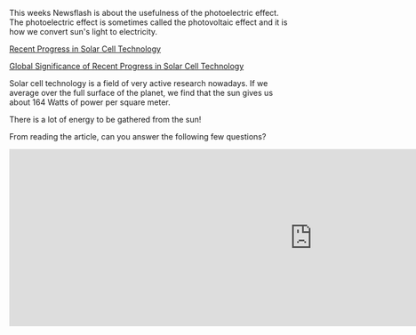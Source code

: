 This weeks Newsflash is about the usefulness of the photoelectric effect. The photoelectric effect is sometimes called the photovoltaic effect and it is how we convert sun's light to electricity.

<a href="http://www.sciencedaily.com/releases/2013/05/130506094511.htm" target="_blank">Recent Progress in Solar Cell Technology</a>

<a href="http://news.psu.edu/story/468625/2017/05/17/research/solar-power-people" target="_blank">Global Significance of Recent Progress in Solar Cell Technology</a>

Solar cell technology is a field of very active research nowadays. If we average over the full surface of the planet, we find that the sun gives us about 164 Watts of power per square meter.

There is a lot of energy to be gathered from the sun!

From reading the article, can you answer the following few questions?

<iframe src="https://h5p.org/h5p/embed/85998" width="1090" height="319" frameborder="0" allowfullscreen="allowfullscreen"></iframe><script src="https://h5p.org/sites/all/modules/h5p/library/js/h5p-resizer.js" charset="UTF-8"></script>